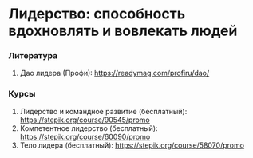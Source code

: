 # Лидерство: способность вдохновлять и вовлекать людей

### Литература
1. Дао лидера (Профи): https://readymag.com/profiru/dao/

### Курсы
1. Лидерство и командное развитие (бесплатный): https://stepik.org/course/90545/promo
2. Компетентное лидерство (бесплатный): https://stepik.org/course/60090/promo
3. Тело лидера (бесплатный): https://stepik.org/course/58070/promo

